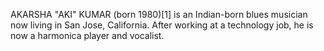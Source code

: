 AKARSHA "AKI" KUMAR (born 1980)[1] is an Indian-born blues musician now living in San Jose, California. After working at a technology job, he is now a harmonica player and vocalist.
